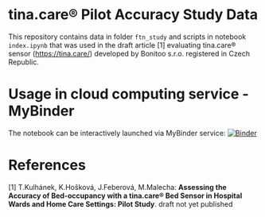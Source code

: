 # tina.care&reg; Pilot Accuracy Study Data

This repository contains data in folder `ftn_study` and scripts in notebook `index.ipynb` that was used in the draft article [1] evaluating tina.care&reg; sensor (https://tina.care/) developed by Bonitoo s.r.o. registered in Czech Republic.


# Usage in cloud computing service - MyBinder
The notebook can be interactively launched via MyBinder service: 
[![Binder](https://mybinder.org/badge_logo.svg)](https://mybinder.org/v2/gh/TomasKulhanek/tina.care_accuracy_study_pilot/main?filepath=index.ipynb)

# References
[1] T.Kulhánek, K.Hošková, J.Feberová, M.Malecha: **Assessing the Accuracy of Bed-occupancy with a tina.care&reg; Bed Sensor in Hospital Wards and Home Care Settings: Pilot Study**. draft not yet published
